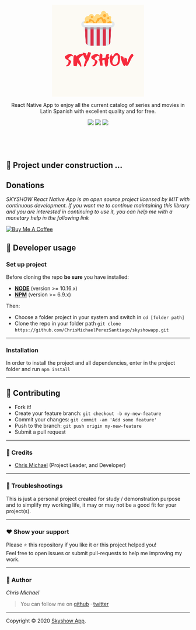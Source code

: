 <p align="center">
<img 
  src="./assets/img/logo.png" width="50%" style="display: block; margin-left: auto; margin-right: auto; " alt="logo">
</p>


<p align="center">
React Native App to enjoy all the current catalog of series and movies in Latin Spanish with excellent quality and for free.
</p>

<p align="center">
  <img src="https://img.shields.io/badge/react-native-blue">
  <img src="https://img.shields.io/badge/android/ios-app-blue"/>
  <img src="https://img.shields.io/badge/License-MIT-blue.svg"/>
</p>       
         
<br/><br/><br/>


## 🚧 Project under construction ...

## Donations
*SKYSHOW React Native App is an open source project licensed by MIT with continuous development. If you want me to continue maintaining this library and you are interested in continuing to use it, you can help me with a monetary help in the following link*

<a href="https://www.buymeacoffee.com/chrismichael" target="_blank"><img src="https://cdn.buymeacoffee.com/buttons/default-orange.png" alt="Buy Me A Coffee" style="height: 51px !important;width: 217px !important;" ></a>


## **:wrench: Developer usage**

### **Set up project**

Before cloning the repo **be sure** you have installed:

- [**NODE**](https://www.google.com/search?q=how+to+install+node) (version >= 10.16.x)
- [**NPM**](https://www.google.com/search?q=how+to+install+npm) (version >= 6.9.x)

Then:

- Choose a folder project in your system and switch in `cd [folder path]`
- Clone the repo in your folder path `git clone https://github.com/ChrisMichaelPerezSantiago/skyshowapp.git`

---

### **Installation**

In order to install the project and all dependencies, enter in the project folder and run `npm install`

---


## **:handshake: Contributing**

- Fork it!
- Create your feature branch: `git checkout -b my-new-feature`
- Commit your changes: `git commit -am 'Add some feature'`
- Push to the branch: `git push origin my-new-feature`
- Submit a pull request

---

### **:busts_in_silhouette: Credits**

- [Chris Michael](https://github.com/ChrisMichaelPerezSantiago) (Project Leader, and Developer)

---

### **:anger: Troubleshootings**

This is just a personal project created for study / demonstration purpose and to simplify my working life, it may or may
not be a good fit for your project(s).

---

### **:heart: Show your support**

Please :star: this repository if you like it or this project helped you!\
Feel free to open issues or submit pull-requests to help me improving my work.


---


### **:robot: Author**

_*Chris Michael*_

> You can follow me on
[github](https://github.com/ChrisMichaelPerezSantiago)&nbsp;&middot;&nbsp;[twitter](https://twitter.com/Chris5855M)

---

Copyright © 2020 [Skyshow App](https://github.com/ChrisMichaelPerezSantiago/skyshowapp).
